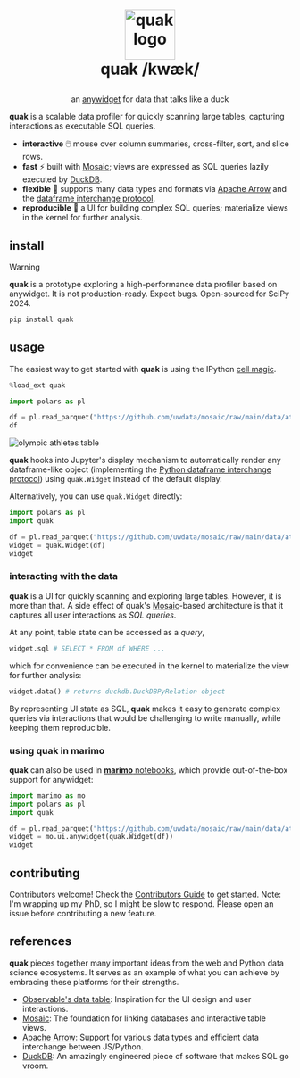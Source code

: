 <h1>
<p align="center">
  <img src="./assets/logo-color.svg" alt="quak logo" width="90">
  <br>quak /kwæk/
</h1>
  <p align="center">
    <span>an <a href="https://github.com/manzt/anywidget">anywidget</a> for data that talks like a duck</span>
  </p>
</p>

**quak** is a scalable data profiler for quickly scanning large tables,
capturing interactions as executable SQL queries.

- **interactive** 🖱️ mouse over column summaries, cross-filter, sort, and slice rows.
- **fast** ⚡ built with [Mosaic](https://github.com/uwdata/mosaic); views are expressed as SQL queries lazily executed by [DuckDB](https://duckdb.org/).
- **flexible** 🔄 supports many data types and formats via [Apache Arrow](https://arrow.apache.org/docs/index.html) and the [dataframe interchange protocol](https://data-apis.org/dataframe-protocol/latest/purpose_and_scope.html).
- **reproducible** 📓 a UI for building complex SQL queries; materialize views in the kernel for further analysis.

## install

> [!WARNING]
> **quak** is a prototype exploring a high-performance data profiler based on
> anywidget. It is not production-ready. Expect bugs. Open-sourced for SciPy
> 2024.

```sh
pip install quak
```

## usage

The easiest way to get started with **quak** is using the IPython
[cell magic](https://ipython.readthedocs.io/en/stable/interactive/magics.html).

```python
%load_ext quak
```

```python
import polars as pl

df = pl.read_parquet("https://github.com/uwdata/mosaic/raw/main/data/athletes.parquet")
df
```

<img alt="olympic athletes table" src="https://github.com/user-attachments/assets/83858282-8876-4b12-aeea-44eb82d3bed3">

**quak** hooks into Jupyter's display mechanism to automatically render any
dataframe-like object (implementing the [Python dataframe interchange
protocol](https://data-apis.org/dataframe-protocol/latest/purpose_and_scope.html))
using `quak.Widget` instead of the default display.

Alternatively, you can use `quak.Widget` directly:

```python
import polars as pl
import quak

df = pl.read_parquet("https://github.com/uwdata/mosaic/raw/main/data/athletes.parquet")
widget = quak.Widget(df)
widget
```

### interacting with the data

**quak** is a UI for quickly scanning and exploring large tables. However, it is
more than that. A side effect of quak's
[Mosaic](https://github.com/uwdata/mosaic)-based architecture is that it
captures all user interactions as _SQL queries_.

At any point, table state can be accessed as a _query_,

```python
widget.sql # SELECT * FROM df WHERE ...
```

which for convenience can be executed in the kernel to materialize the view for further analysis:

```python
widget.data() # returns duckdb.DuckDBPyRelation object
```

By representing UI state as SQL, **quak** makes it easy to generate complex
queries via interactions that would be challenging to write manually, while
keeping them reproducible.

### using quak in marimo

**quak** can also be used in [**marimo** notebooks](https://github.com/marimo-team/marimo),
which provide out-of-the-box support for anywidget:

```python
import marimo as mo
import polars as pl
import quak

df = pl.read_parquet("https://github.com/uwdata/mosaic/raw/main/data/athletes.parquet")
widget = mo.ui.anywidget(quak.Widget(df))
widget
```

## contributing

Contributors welcome! Check the [Contributors Guide](./CONTRIBUTING.md) to get
started. Note: I'm wrapping up my PhD, so I might be slow to respond. Please
open an issue before contributing a new feature.

## references

**quak** pieces together many important ideas from the web and Python data science ecosystems. 
It serves as an example of what you can achieve by embracing these platforms for their strengths.

- [Observable's data table](https://observablehq.com/documentation/cells/data-table): Inspiration for the UI design and user interactions.
- [Mosaic](https://github.com/uwdata/mosaic): The foundation for linking databases and interactive table views. 
- [Apache Arrow](https://arrow.apache.org/): Support for various data types and efficient data interchange between JS/Python.
- [DuckDB](https://duckdb.org/): An amazingly engineered piece of software that makes SQL go vroom.
